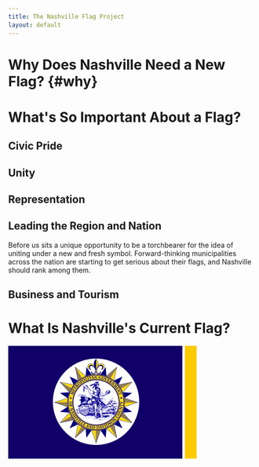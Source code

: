 ```yaml
---
title: The Nashville Flag Project
layout: default
---
```


# Why Does Nashville Need a New Flag? {#why}

# What's So Important About a Flag?

## Civic Pride

## Unity

## Representation

## Leading the Region and Nation

Before us sits a unique opportunity to be a torchbearer for the idea of uniting under a new and fresh symbol. Forward-thinking municipalities across the nation are starting to get serious about their flags, and Nashville should rank among them.

## Business and Tourism

# What Is Nashville's Current Flag?

![The current flag of the city of Nashville](https://raw.githubusercontent.com/jholloway/nashvilleflag/master/docs/img/current-nashville-flag.png)

